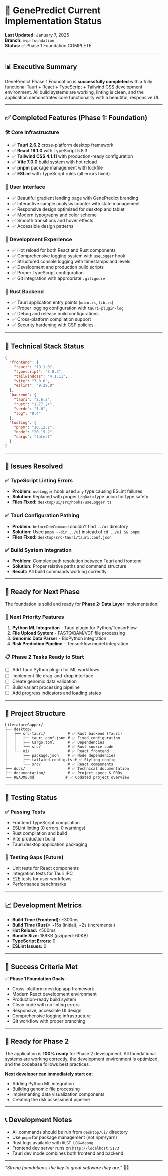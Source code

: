 # 🧬 GenePredict Current Implementation Status

**Last Updated:** January 7, 2025  
**Branch:** `mvp-foundation`  
**Status:** ✅ Phase 1 Foundation COMPLETE

---

## 📊 **Executive Summary**

GenePredict Phase 1 Foundation is **successfully completed** with a fully functional Tauri + React + TypeScript + Tailwind CSS development environment. All build systems are working, linting is clean, and the application demonstrates core functionality with a beautiful, responsive UI.

---

## ✅ **Completed Features (Phase 1: Foundation)**

### 🛠️ **Core Infrastructure**
- ✅ **Tauri 2.6.2** cross-platform desktop framework
- ✅ **React 19.1.0** with TypeScript 5.8.3
- ✅ **Tailwind CSS 4.1.11** with production-ready configuration
- ✅ **Vite 7.0.0** build system with hot reload
- ✅ **pnpm** package management with lockfile
- ✅ **ESLint** with TypeScript rules (all errors fixed)

### 🎨 **User Interface**
- ✅ Beautiful gradient landing page with GenePredict branding
- ✅ Interactive sample analysis counter with state management
- ✅ Responsive design optimized for desktop and tablet
- ✅ Modern typography and color scheme
- ✅ Smooth transitions and hover effects
- ✅ Accessible design patterns

### 🔧 **Development Experience**
- ✅ Hot reload for both React and Rust components
- ✅ Comprehensive logging system with `useLogger` hook
- ✅ Structured console logging with timestamps and levels
- ✅ Development and production build scripts
- ✅ Proper TypeScript configuration
- ✅ Git integration with appropriate `.gitignore`

### 🦀 **Rust Backend**
- ✅ Tauri application entry points (`main.rs`, `lib.rs`)
- ✅ Proper logging configuration with `tauri-plugin-log`
- ✅ Debug and release build configurations
- ✅ Cross-platform compilation support
- ✅ Security hardening with CSP policies

---

## 🔧 **Technical Stack Status**

```json
{
  "frontend": {
    "react": "19.1.0",
    "typescript": "5.8.3", 
    "tailwindcss": "4.1.11",
    "vite": "7.0.0",
    "eslint": "9.29.0"
  },
  "backend": {
    "tauri": "2.6.2",
    "rust": "1.77.2+",
    "serde": "1.0",
    "log": "0.4"
  },
  "tooling": {
    "pnpm": "10.12.1",
    "node": "20.19.2",
    "cargo": "latest"
  }
}
```

---

## 🐛 **Issues Resolved**

### ✅ **TypeScript Linting Errors**
- **Problem:** `useLogger` hook used `any` type causing ESLint failures
- **Solution:** Replaced with proper `LogData` type union for type safety
- **Files Fixed:** `desktop/ui/src/hooks/useLogger.ts`

### ✅ **Tauri Configuration Pathing**
- **Problem:** `beforeDevCommand` couldn't find `../ui` directory
- **Solution:** Used `pnpm --dir ../ui` instead of `cd ../ui && pnpm`
- **Files Fixed:** `desktop/src-tauri/tauri.conf.json`

### ✅ **Build System Integration**
- **Problem:** Complex path resolution between Tauri and frontend
- **Solution:** Proper relative paths and command structure
- **Result:** All build commands working correctly

---

## 🚀 **Ready for Next Phase**

The foundation is solid and ready for **Phase 2: Data Layer** implementation:

### 🔄 **Next Priority Features**
1. **Python ML Integration** - Tauri plugin for Python/TensorFlow
2. **File Upload System** - FASTQ/BAM/VCF file processing
3. **Genomic Data Parser** - BioPython integration
4. **Risk Prediction Pipeline** - TensorFlow model integration

### 📋 **Phase 2 Tasks Ready to Start**
- [ ] Add Tauri Python plugin for ML workflows
- [ ] Implement file drag-and-drop interface
- [ ] Create genomic data validation
- [ ] Build variant processing pipeline
- [ ] Add progress indicators and loading states

---

## 📂 **Project Structure**

```
LiteratureGapper/
├── desktop/
│   ├── src-tauri/          # ✅ Rust backend (Tauri)
│   │   ├── tauri.conf.json # ✅ Fixed configuration
│   │   ├── Cargo.toml      # ✅ Dependencies
│   │   └── src/            # ✅ Rust source code
│   └── ui/                 # ✅ React frontend
│       ├── package.json    # ✅ Node dependencies
│       ├── tailwind.config.ts # ✅ Styling config
│       └── src/            # ✅ React components
├── docs/                   # ✅ Technical documentation
├── documentation/          # ✅ Project specs & PRDs
└── README.md              # ✅ Updated project overview
```

---

## 🧪 **Testing Status**

### ✅ **Passing Tests**
- Frontend TypeScript compilation
- ESLint linting (0 errors, 0 warnings)
- Rust compilation and build
- Vite production build
- Tauri desktop application packaging

### 🔄 **Testing Gaps (Future)**
- Unit tests for React components
- Integration tests for Tauri IPC
- E2E tests for user workflows
- Performance benchmarks

---

## 📈 **Development Metrics**

- **Build Time (Frontend):** ~300ms
- **Build Time (Rust):** ~15s (initial), ~2s (incremental)
- **Hot Reload:** <500ms
- **Bundle Size:** 189KB (gzipped: 60KB)
- **TypeScript Errors:** 0
- **ESLint Issues:** 0

---

## 🎯 **Success Criteria Met**

✅ **Phase 1 Foundation Goals:**
- Cross-platform desktop app framework
- Modern React development environment
- Production-ready build system
- Clean code with no linting errors
- Responsive, accessible UI design
- Comprehensive logging infrastructure
- Git workflow with proper branching

---

## 🔮 **Ready for Phase 2**

The application is **100% ready** for Phase 2 development. All foundational systems are working correctly, the development environment is optimized, and the codebase follows best practices.

**Next developer can immediately start on:**
- Adding Python ML integration
- Building genomic file processing
- Implementing data visualization components
- Creating the risk assessment pipeline

---

## 📞 **Development Notes**

- All commands should be run from `desktop/ui/` directory
- Use `pnpm` for package management (not npm/yarn)
- Rust logs available with `RUST_LOG=debug`
- Frontend dev server runs on `http://localhost:5173`
- Tauri dev mode combines both frontend and backend

---

*"Strong foundations, the key to great software they are."* 🧬✨ 